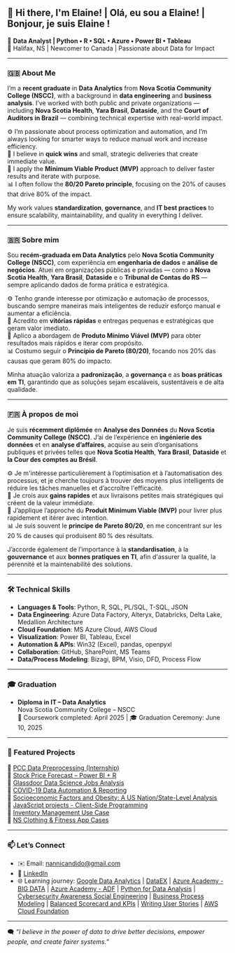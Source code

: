 ## 👋 Hi there, I'm Elaine! | Olá, eu sou a Elaine! | Bonjour, je suis Elaine ! 

🎯 **Data Analyst | Python • R • SQL • Azure • Power BI • Tableau**  
📍 Halifax, NS | Newcomer to Canada | Passionate about Data for Impact  

---

### 🇬🇧 About Me

I’m a **recent graduate** in **Data Analytics** from **Nova Scotia Community College (NSCC)**, with a background in **data engineering** and **business analysis**. I’ve worked with both public and private organizations — including **Nova Scotia Health**, **Yara Brasil**, **Dataside**, and the **Court of Auditors in Brazil** — combining technical expertise with real-world impact.

⚙️ I’m passionate about process optimization and automation, and I’m always looking for smarter ways to reduce manual work and increase efficiency.  
🚀 I believe in **quick wins** and small, strategic deliveries that create immediate value.  
🔁 I apply the **Minimum Viable Product (MVP)** approach to deliver faster results and iterate with purpose.  
📊 I often follow the **80/20 Pareto principle**, focusing on the 20% of causes that drive 80% of the impact.  

My work values **standardization**, **governance**, and **IT best practices** to ensure scalability, maintainability, and quality in everything I deliver.  

---

### 🇧🇷 Sobre mim

Sou **recém-graduada em Data Analytics** pelo **Nova Scotia Community College (NSCC)**, com experiência em **engenharia de dados** e **análise de negócios**. Atuei em organizações públicas e privadas — como a **Nova Scotia Health**, **Yara Brasil**, **Dataside** e o **Tribunal de Contas do RS** — sempre aplicando dados de forma prática e estratégica.

⚙️ Tenho grande interesse por otimização e automação de processos, buscando sempre maneiras mais inteligentes de reduzir esforço manual e aumentar a eficiência.  
🚀 Acredito em **vitórias rápidas** e entregas pequenas e estratégicas que geram valor imediato.  
🔁 Aplico a abordagem de **Produto Mínimo Viável (MVP)** para obter resultados mais rápidos e iterar com propósito.  
📊 Costumo seguir o **Princípio de Pareto (80/20)**, focando nos 20% das causas que geram 80% do impacto.

Minha atuação valoriza a **padronização**, a **governança** e as **boas práticas em TI**, garantindo que as soluções sejam escaláveis, sustentáveis e de alta qualidade.

---

### 🇫🇷 À propos de moi

Je suis **récemment diplômée** en **Analyse des Données** du **Nova Scotia Community College (NSCC)**. J’ai de l’expérience en **ingénierie des données** et en **analyse d’affaires**, acquise au sein d’organisations publiques et privées telles que **Nova Scotia Health**, **Yara Brasil**, **Dataside** et **la Cour des comptes au Brésil**.

⚙️ Je m'intéresse particulièrement à l’optimisation et à l’automatisation des processus, et je cherche toujours à trouver des moyens plus intelligents de réduire les tâches manuelles et d’accroître l'efficacité.  
🚀 Je crois aux **gains rapides** et aux livraisons petites mais stratégiques qui créent de la valeur immédiate.  
🔁 J’applique l’approche du **Produit Minimum Viable (MVP)** pour livrer plus rapidement et itérer avec intention.  
📊 Je suis souvent le **principe de Pareto 80/20**, en me concentrant sur les 20 % de causes qui produisent 80 % des résultats.

J’accorde également de l’importance à la **standardisation**, à la **gouvernance** et aux **bonnes pratiques en TI**, afin d'assurer la qualité, la pérennité et la maintenabilité des solutions.  

---

### 🛠️ Technical Skills

- **Languages & Tools**: Python, R, SQL, PL/SQL, T-SQL, JSON 
- **Data Engineering**: Azure Data Factory, Alteryx, Databricks, Delta Lake, Medallion Architecture
- **Cloud Foundation**: MS Azure Cloud, AWS Cloud 
- **Visualization**: Power BI, Tableau, Excel  
- **Automation & APIs**: Win32 (Excel), pandas, openpyxl  
- **Collaboration**: GitHub, SharePoint, MS Teams
- **Data/Process Modeling**: Bizagi, BPM, Visio, DFD, Process Flow

---

### 🎓 Graduation

- **Diploma in IT – Data Analytics**  
  Nova Scotia Community College – NSCC  
  📆 Coursework completed: April 2025 | 🎓 Graduation Ceremony: June 10, 2025

---

### 📁 Featured Projects

📌 [PCC Data Preprocessing (Internship)](https://github.com/NanniCandido/internship-healthcare-data-project)  
📌 [Stock Price Forecast – Power BI + R](https://github.com/NanniCandido/applied_data_analytics)  
📌 [Glassdoor Data Science Jobs Analysis](https://github.com/NanniCandido/glassdoor-data-science-jobs)  
📌 [COVID-19 Data Automation & Reporting](https://github.com/NanniCandido/business-data-modeling)  
📌 [Socioeconomic Factors and Obesity: A US Nation/State-Level Analysis](https://github.com/NanniCandido/data_movement_and_integration)  
📌 [JavaScript projects - Client-Side Programming](https://github.com/NanniCandido/client-side-programming)  
📌 [Inventory Management Use Case](https://github.com/NanniCandido/inventory-management_use-case)  
📌 [NS Clothing & Fitness App Cases](https://github.com/NanniCandido/business-analysis-essentials)  

---

### 📫 Let’s Connect

- ✉️ Email: nannicandido@gmail.com  
- 🔗 [LinkedIn](https://www.linkedin.com/in/elaine-da-silva-candido/)  
- 🌐 Learning journey: [Google Data Analytics](https://1drv.ms/b/c/e9a87bde7f50edd9/EUfiMCsqThVOkdLYAK1zNGUBgZNhX_5eHwLCOqRj6cDa6g?e=wZmeqJ) | [DataEX](https://1drv.ms/b/c/e9a87bde7f50edd9/EdntUH_ee6gggOn8PgAAAAABBt6fEhZXa9R6vfeIXEBIsw?e=scyxMY) | [Azure Academy - BIG DATA](https://1drv.ms/b/c/e9a87bde7f50edd9/EdntUH_ee6gggOl_UAAAAAABw8TVjMQeRYkPl9CuhBhHcg?e=JOFwpA) | [Azure Academy - ADF](https://1drv.ms/b/c/e9a87bde7f50edd9/EdntUH_ee6gggOmBUgAAAAABAr8es3gJ8aJETLbpAnLA9w?e=6lOyWn)  | [Python for Data Analysis](https://1drv.ms/b/c/e9a87bde7f50edd9/EdntUH_ee6gggOlirQAAAAABolYm0kaDyMgbAhjqi70OIg?e=t8pPJY)  | [Cybersecurity Awareness Social Engineering](https://1drv.ms/b/c/e9a87bde7f50edd9/EbdzAso3UddCs9Xc1uHfcU4BYCTmFuNUrlfXD4Cwa2KTGw?e=A7Abvc) | [Business Process Modeling](https://1drv.ms/b/c/e9a87bde7f50edd9/EdntUH_ee6gggOl5lQAAAAABq3sBVjM4aZhJ78OcJ0rXbA?e=JmdeYJ) | [Balanced Scorecard and KPIs](https://1drv.ms/b/c/e9a87bde7f50edd9/EdntUH_ee6gggOlglAAAAAABXoulcskvK2Pg8sxQ0Fz-6g?e=XeGu6Z) | [Writing User Stories](https://1drv.ms/b/c/e9a87bde7f50edd9/EdntUH_ee6gggOm1jgAAAAABu9ERhOA5XPSN3vdvc31hDA?e=iZETrg)  | [AWS Cloud Foundation](https://1drv.ms/b/c/e9a87bde7f50edd9/EcnXnY9jmrNDnxLGwFpC_O8B5WTqggn9K_x_plybvXptdg?e=8tXW29) 



---

🗨️ *“I believe in the power of data to drive better decisions, empower people, and create fairer systems.”*

